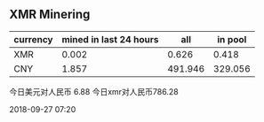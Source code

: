 ## XMR Minering

|currency|mined in last 24 hours|all|in pool|
|---|---|---|---|
|XMR|0.002|0.626|0.418|
|CNY|1.857|491.946|329.056|

今日美元对人民币 6.88	今日xmr对人民币786.28


2018-09-27 07:20